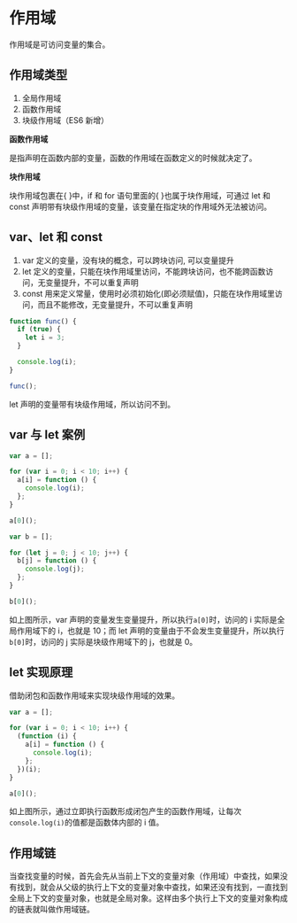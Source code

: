 # 作用域

作用域是可访问变量的集合。

## 作用域类型

1. 全局作用域
2. 函数作用域
3. 块级作用域（ES6 新增）

**函数作用域**

是指声明在函数内部的变量，函数的作用域在函数定义的时候就决定了。

**块作用域**

块作用域包裹在{ }中，if 和 for 语句里面的{ }也属于块作用域，可通过 let 和 const 声明带有块级作用域的变量，该变量在指定块的作用域外无法被访问。

## var、let 和 const

1. var 定义的变量，没有块的概念，可以跨块访问, 可以变量提升
2. let 定义的变量，只能在块作用域里访问，不能跨块访问，也不能跨函数访问，无变量提升，不可以重复声明
3. const 用来定义常量，使用时必须初始化(即必须赋值)，只能在块作用域里访问，而且不能修改，无变量提升，不可以重复声明

```javascript
function func() {
  if (true) {
    let i = 3;
  }

  console.log(i);
}

func();
```

let 声明的变量带有块级作用域，所以访问不到。

## var 与 let 案例

```javascript
var a = [];

for (var i = 0; i < 10; i++) {
  a[i] = function () {
    console.log(i);
  };
}

a[0]();

var b = [];

for (let j = 0; j < 10; j++) {
  b[j] = function () {
    console.log(j);
  };
}

b[0]();
```

如上图所示，var 声明的变量发生变量提升，所以执行`a[0]`时，访问的 i 实际是全局作用域下的 i，也就是 10；而 let 声明的变量由于不会发生变量提升，所以执行`b[0]`时，访问的 j 实际是块级作用域下的 j，也就是 0。

## let 实现原理

借助闭包和函数作用域来实现块级作用域的效果。

```javascript
var a = [];

for (var i = 0; i < 10; i++) {
  (function (i) {
    a[i] = function () {
      console.log(i);
    };
  })(i);
}

a[0]();
```

如上图所示，通过立即执行函数形成闭包产生的函数作用域，让每次`console.log(i)`的值都是函数体内部的 i 值。

## 作用域链

当查找变量的时候，首先会先从当前上下文的变量对象（作用域）中查找，如果没有找到，就会从父级的执行上下文的变量对象中查找，如果还没有找到，一直找到全局上下文的变量对象，也就是全局对象。这样由多个执行上下文的变量对象构成的链表就叫做作用域链。
